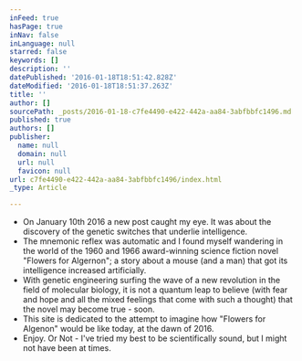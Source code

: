 ```yaml
---
inFeed: true
hasPage: true
inNav: false
inLanguage: null
starred: false
keywords: []
description: ''
datePublished: '2016-01-18T18:51:42.828Z'
dateModified: '2016-01-18T18:51:37.263Z'
title: ''
author: []
sourcePath: _posts/2016-01-18-c7fe4490-e422-442a-aa84-3abfbbfc1496.md
published: true
authors: []
publisher:
  name: null
  domain: null
  url: null
  favicon: null
url: c7fe4490-e422-442a-aa84-3abfbbfc1496/index.html
_type: Article

---
```

* On January 10th 2016 a new post caught my eye. It was about the discovery of the genetic switches that underlie intelligence. 
* The mnemonic reflex was automatic and I found myself wandering in the world of the 1960 and 1966 award-winning science fiction novel "Flowers for Algernon"; a story about a mouse (and a man) that got its intelligence increased artificially. 
* With genetic engineering surfing the wave of  a new revolution in the field of molecular biology, it is not a quantum leap to believe (with fear and hope and all the mixed feelings that come with such a thought) that the novel may become true - soon. 
* This site is dedicated to the attempt to imagine how "Flowers for Algenon" would be like today, at the dawn of 2016\. 
* Enjoy. Or Not - I've tried my best to be scientifically sound, but I might not have been at times.